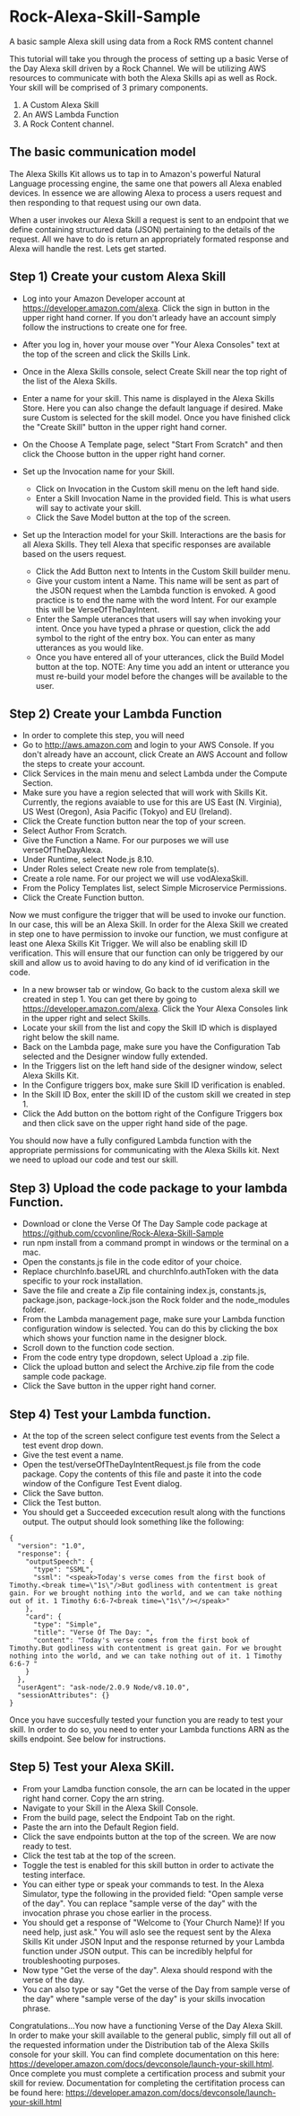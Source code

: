 # Rock-Alexa-Skill-Sample
A basic sample Alexa skill using data from a Rock RMS content channel

This tutorial will take you through the process of setting up a basic Verse of the Day Alexa skill driven by a Rock Channel.  We will be utilizing AWS resources to communicate with both the Alexa Skills api as well as Rock.  Your skill will be comprised of 3 primary components.

1) A Custom Alexa Skill
2) An AWS Lambda Function
3) A Rock Content channel.

## The basic communication model

The Alexa Skills Kit allows us to tap in to Amazon's powerful Natural Language processing engine, the same one that powers all Alexa enabled devices.  In essence we are allowing Alexa to process a users request and then responding to that request using our own data. 

When a user invokes our Alexa Skill a request is sent to an endpoint that we define containing structured data (JSON) pertaining to the details of the request.  All we have to do is return an appropriately formated response and Alexa will handle the rest.  Lets get started.

## Step 1) Create your custom Alexa Skill

- Log into your Amazon Developer account at https://developer.amazon.com/alexa.  Click the sign in button in the upper right hand corner.  If you don't arleady have an account simply follow the instructions to create one for free.

- After you log in, hover your mouse over "Your Alexa Consoles" text at the top of the screen and click the Skills Link.

- Once in the Alexa Skills console, select Create Skill near the top right of the list of the Alexa Skills.

- Enter a name for your skill. This name is displayed in the Alexa Skills Store. Here you can also change the default language if desired.  Make sure Custom is selected for the skill model.  Once you have finished click the "Create Skill" button in the upper right hand corner.

- On the Choose A Template page, select "Start From Scratch" and then click the Choose button in the upper right hand corner.

- Set up the Invocation name for your Skill.
   
	- Click on Invocation in the Custom skill menu on the left hand side.
	- Enter a Skill Invocation Name in the provided field.  This is what users will say to 
	activate your skill.
	- Click the Save Model button at the top of the screen.

- Set up the Interaction model for your Skill.  Interactions are the basis for all Alexa Skills.  They tell Alexa that specific responses are available based on the users request.

	- Click the Add Button next to Intents in the Custom Skill builder menu.
	- Give your custom intent a Name.  This name will be sent as part of the JSON request when the Lambda function is envoked. A good practice is to end the name with the word Intent. For our example this will be VerseOfTheDayIntent.  
	- Enter the Sample uterances that users will say when invoking your intent. Once you have typed a phrase or question, click the add symbol to the right of the entry box.  You can enter as many utterances as you would like.
	- Once you have entered all of your utterances, click the Build Model button at the top.  NOTE:  Any time you add an intent or utterance you must re-build your model before the changes will be available to the user.

## Step 2) Create your Lambda Function
- In order to complete this step, you will need 
- Go to http://aws.amazon.com and login to your AWS Console.  If you don't already have an account, click Create an AWS Account and follow the steps to create your account.
- Click Services in the main menu and select Lambda under the Compute Section.
- Make sure you have a region selected that will work with Skills Kit.  Currently, the regions avaiable to use for this are US East (N. Virginia), US West (Oregon),  Asia Pacific (Tokyo) and EU (Ireland).
- Click the Create function button near the top of your screen.
- Select Author From Scratch.
- Give the Function a Name.  For our purposes we will use verseOfTheDayAlexa.  
- Under Runtime, select Node.js 8.10.
- Under Roles select Create new role from template(s).
- Create a role name.  For our project we will use vodAlexaSkill.
- From the Policy Templates list, select Simple Microservice Permissions.
- Click the Create Function button.

Now we must configure the trigger that will be used to invoke our function.  In our case, this will be an Alexa Skill.  In order for the Alexa Skill we created in step one to have permission to invoke our function, we must configure at least one Alexa Skills Kit Trigger.  We will also be enabling skill ID verification.  This will ensure that our function can only be triggered by our skill and allow us to avoid having to do any kind of id verification in the code.

- In a new browser tab or window, Go back to the custom alexa skill we created in step 1.  You can get there by going to https://developer.amazon.com/alexa.  Click the Your Alexa Consoles link in the upper right and select Skills.  
- Locate your skill from the list and copy the Skill ID which is displayed right below the skill name.
- Back on the Lambda page, make sure you have the Configuration Tab selected and the Designer window fully extended.
- In the Triggers list on the left hand side of the designer window, select Alexa Skills Kit.
- In the Configure triggers box, make sure Skill ID verification is enabled. 
- In the Skill ID Box, enter the skill ID of the custom skill we created in step 1.
- Click the Add button on the bottom right of the Configure Triggers box and then click save on the upper right hand side of the page.

You should now have a fully configured Lambda function with the appropriate permissions for communicating with the Alexa Skills kit.   Next
we need to upload our code and test our skill.

## Step 3) Upload the code package to your lambda Function.
- Download or clone the Verse Of The Day Sample code package at https://github.com/ccvonline/Rock-Alexa-Skill-Sample
- run npm install from a command prompt in windows or the terminal on a mac.
- Open the constants.js file in the code editor of your choice.
- Replace churchInfo.baseURL and churchInfo.authToken with the data specific to your rock installation.
- Save the file and create a Zip file containing index.js, constants.js, package.json, package-lock.json the Rock folder and the node_modules folder.
- From the Lambda management page, make sure your Lambda function configuration window is selected.  You can do this by clicking the box which shows your function name in the designer block.
- Scroll down to the function code section.  
- From the code entry type dropdown, select Upload a .zip file.
- Click the upload button and select the Archive.zip file from the code sample code package.
- Click the Save button in the upper right hand corner.

## Step 4) Test your Lambda function.
- At the top of the screen select configure test events from the Select a test event drop down.
- Give the test event a name.  
- Open the test/verseOfTheDayIntentRequest.js file from the code package.  Copy the contents of this file and paste it into the code window of the Configure Test Event dialog.
- Click the Save button.
- Click the Test button. 
- You should get a Succeeded excecution result along with the functions output.  The output should look something like the following:
```
{
  "version": "1.0",
  "response": {
    "outputSpeech": {
      "type": "SSML",
      "ssml": "<speak>Today's verse comes from the first book of Timothy.<break time=\"1s\"/>But godliness with contentment is great gain. For we brought nothing into the world, and we can take nothing out of it. 1 Timothy 6:6-7<break time=\"1s\"/></speak>"
    },
    "card": {
      "type": "Simple",
      "title": "Verse Of The Day: ",
      "content": "Today's verse comes from the first book of Timothy.But godliness with contentment is great gain. For we brought nothing into the world, and we can take nothing out of it. 1 Timothy 6:6-7 "
    }
  },
  "userAgent": "ask-node/2.0.9 Node/v8.10.0",
  "sessionAttributes": {}
}
```

Once you have succesfully tested your function you are ready to test your skill.  In order to do so, you need
to enter your Lambda functions ARN as the skills endpoint.  See below for instructions. 


## Step 5) Test your Alexa SKill.
- From your Lamdba function console, the arn can be located in the upper right hand corner. Copy the arn string.
- Navigate to your Skill in the Alexa Skill Console.  
- From the build page, select the Endpoint Tab on the right. 
- Paste the arn into the Default Region field.  
- Click the save endpoints button at the top of the screen. We are now ready to test.
- Click the test tab at the top of the screen.  
- Toggle the test is enabled for this skill button in order to activate the testing interface.
- You can either type or speak your commands to test. In the Alexa Simulator, type the following
  in the provided field: "Open sample verse of the day".  You can replace "sample verse of the day" with the invocation phrase you chose earlier in the process.
- You should get a response of "Welcome to {Your Church Name}!  If you need help, just ask."  You will aslo see the request sent by the Alexa Skills Kit under JSON Input and the response returned by your Lambda function under JSON output.  This can be incredibly helpful for troubleshooting purposes.
- Now type "Get the verse of the day".  Alexa should respond with the verse of the day.
- You can also type or say "Get the verse of the Day from sample verse of the day" where "sample verse of the day" is your skills invocation phrase.

Congratulations...You now have a functioning Verse of the Day Alexa Skill.  In order to make your skill available to the general public, simply fill out all of the requested information under the Distribution tab of the Alexa Skills console for your skill.  You can find complete documentation on this here: https://developer.amazon.com/docs/devconsole/launch-your-skill.html.  Once complete you must complete a certification process and submit your skill for review.  Documentation for completing the certifitation process can be found here: https://developer.amazon.com/docs/devconsole/launch-your-skill.html

